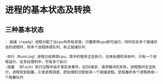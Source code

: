 # 进程的基本状态及转换

## 三种基本状态

    - 就绪（ready）进程分配了出cpu外所有资源，只要获得cpu即可运行。同时存在多个就绪状态的进程时，将多个进程排成队列，称之就绪队列
    
    -执行（Running）进程已经获得cpu，其中的程序正在执行。在单处理机系统中，只有一个进程运行，在多处理机中，可有多个执行
    -阻塞 （Block）执行过程中由于某突发事件，如IO请求，请求缓冲区失败，进程暂时无法执行，进程受到阻塞，引发进程调度，把处理机分配给另一个就绪进程。受阻塞的多个进程排成一个阻塞队列
    
    